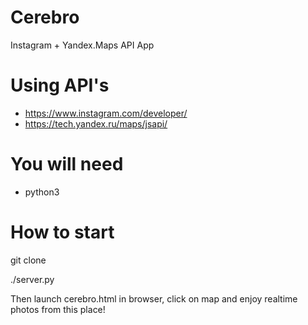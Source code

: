 # Cerebro
Instagram + Yandex.Maps API App

# Using API's 
 - https://www.instagram.com/developer/
 - https://tech.yandex.ru/maps/jsapi/

# You will need 
 - python3

# How to start

git clone

./server.py

Then launch cerebro.html in browser, click on map and enjoy realtime photos from this place!

